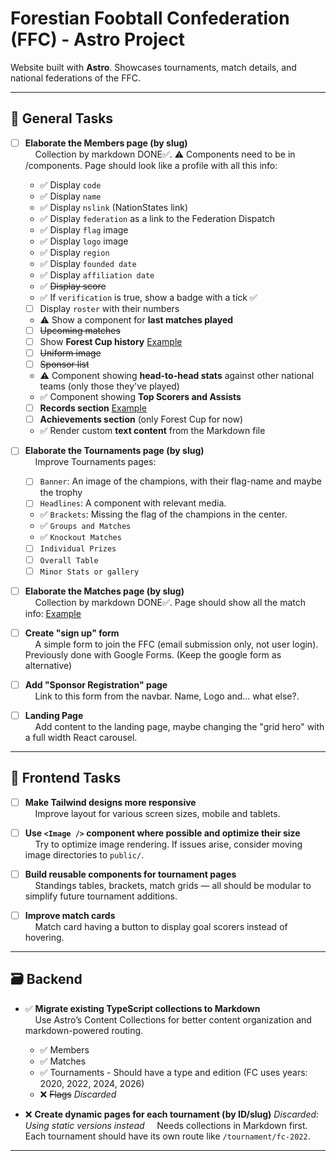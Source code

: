 # Forestian Foobtall Confederation (FFC) - Astro Project

Website built with **Astro**. Showcases tournaments, match details, and national federations of the FFC.

---

## 🧠 General Tasks

- [ ] **Elaborate the Members page (by slug)**  
&nbsp;&nbsp;&nbsp;&nbsp;Collection by markdown DONE✅. ⚠ Components need to be in /components. Page should look like a profile with all this info:
  - ✅ Display `code`
  - ✅ Display `name`
  - ✅ Display `nslink` (NationStates link)
  - ✅ Display `federation` as a link to the Federation Dispatch
  - ✅ Display `flag` image
  - ✅ Display `logo` image
  - ✅ Display `region`
  - ✅ Display `founded date`
  - ✅ Display `affiliation date`
  - ✅ ~~Display score~~
  - ✅ If `verification` is true, show a badge with a tick ✅
  - [ ] Display `roster` with their numbers
  - ⚠ Show a component for **last matches played**
  - [ ] ~~Upcoming matches~~
  - [ ] Show **Forest Cup history** [Example](https://es.wikipedia.org/wiki/Selección_de_fútbol_de_Argentina#Estadísticas)
  - [ ] ~~Uniform image~~
  - [ ] ~~Sponsor list~~
  - ⚠ Component showing **head-to-head stats** against other national teams (only those they've played)
  - ✅ Component showing **Top Scorers and Assists**
  - [ ] **Records section** [Example](https://es.wikipedia.org/wiki/Selección_de_fútbol_de_Argentina#Récords_y_notas)
  - [ ] **Achievements section** (only Forest Cup for now)
  - ✅ Render custom **text content** from the Markdown file

- [ ] **Elaborate the Tournaments page (by slug)**  
&nbsp;&nbsp;&nbsp;&nbsp;Improve Tournaments pages:
  - [ ] `Banner`: An image of the champions, with their flag-name and maybe the trophy
  - [ ] `Headlines`: A component with relevant media.
  - ✅ `Brackets`: Missing the flag of the champions in the center.
  - ✅ `Groups and Matches`
  - ✅ `Knockout Matches`
  - [ ] `Individual Prizes`
  - [ ] `Overall Table`
  - [ ] `Minor Stats or gallery`

- [ ] **Elaborate the Matches page (by slug)**  
&nbsp;&nbsp;&nbsp;&nbsp;Collection by markdown DONE✅. Page should show all the match info: [Example](https://www.promiedos.com.ar/game/borussia-dortmund-vs-real-madrid/ebcejgh)

- [ ] **Create "sign up" form**  
&nbsp;&nbsp;&nbsp;&nbsp;A simple form to join the FFC (email submission only, not user login). Previously done with Google Forms. (Keep the google form as alternative)  

- [ ] **Add "Sponsor Registration" page**  
&nbsp;&nbsp;&nbsp;&nbsp;Link to this form from the navbar. Name, Logo and... what else?.

- [ ] **Landing Page**  
&nbsp;&nbsp;&nbsp;&nbsp;Add content to the landing page, maybe changing the "grid hero" with a full width React carousel.

---


## 🎨 Frontend Tasks

- [ ] **Make Tailwind designs more responsive**  
&nbsp;&nbsp;&nbsp;&nbsp;Improve layout for various screen sizes, mobile and tablets.

- [ ] **Use `<Image />` component where possible and optimize their size**  
&nbsp;&nbsp;&nbsp;&nbsp;Try to optimize image rendering. If issues arise, consider moving image directories to `public/`.

- [ ] **Build reusable components for tournament pages**  
&nbsp;&nbsp;&nbsp;&nbsp;Standings tables, brackets, match grids — all should be modular to simplify future tournament additions.

- [ ] **Improve match cards**  
&nbsp;&nbsp;&nbsp;&nbsp;Match card having a button to display goal scorers instead of hovering.

---

## 🗃️ Backend

- ✅ **Migrate existing TypeScript collections to Markdown**  
&nbsp;&nbsp;&nbsp;&nbsp;Use Astro’s Content Collections for better content organization and markdown-powered routing.
  - ✅ Members
  - ✅ Matches
  - ✅ Tournaments - Should have a type and edition (FC uses years: 2020, 2022, 2024, 2026)
  - ❌ ~~Flags~~ _Discarded_
  
- ❌ **Create dynamic pages for each tournament (by ID/slug)** _Discarded: Using static versions instead_ 
&nbsp;&nbsp;&nbsp;&nbsp;Needs collections in Markdown first. Each tournament should have its own route like `/tournament/fc-2022`.

---